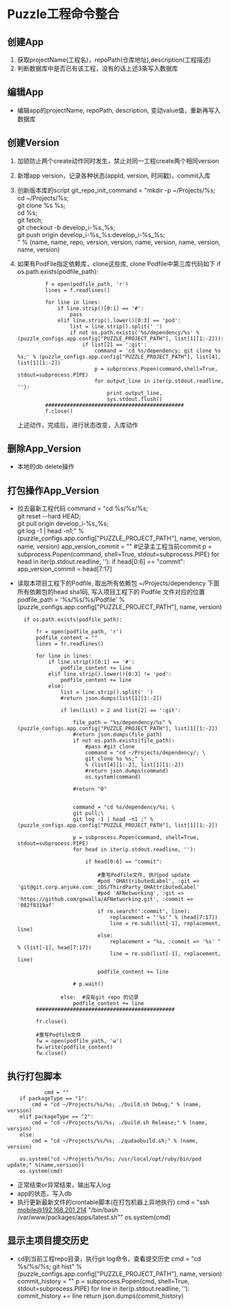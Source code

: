 # Puzzle工程命令整合
## 创建App
1. 获取projectName(工程名)，repoPath(仓库地址),description(工程描述)
2. 判断数据库中是否已有该工程，没有的话上述3条写入数据库

## 编辑App
* 编辑app的projectName, repoPath, description, 变动value值，重新再写入数据库

## 创建Version
1. 加锁防止两个create动作同时发生，禁止对同一工程create两个相同version
2. 新增app version，记录各种状态(appId, version, 时间戳)，commit入库
3. 创新版本库的script
	    	    git_repo_init_command = "mkdir -p ~/Projects/%s; \
            cd ~/Projects/%s; \
            git clone %s %s; \
            cd %s; \
            git fetch; \
            git checkout -b develop_i-%s_%s; \
            git push origin develop_i-%s_%s:develop_i-%s_%s; \
            " % (name, name, repo, version, version, name, version, name, version, name, version)
4. 如果有PodFile指定依赖库，clone这些库, clone Podfile中第三库代码如下
	            if os.path.exists(podfile_path):

                f = open(podfile_path, 'r')
                lines = f.readlines()

                for line in lines:
                    if line.strip()[0:1] == '#':
                        pass
                    elif line.strip().lower()[0:3] == 'pod':
                        list = line.strip().split(' ')
                        if not os.path.exists('%s/dependency/%s' % (puzzle_configs.app.config["PUZZLE_PROJECT_PATH"], list[1][1:-2])):
                            if list[2] == ':git':
                                command = 'cd %s/dependency; git clone %s %s;' % (puzzle_configs.app.config["PUZZLE_PROJECT_PATH"], list[4], list[1][1:-2])
                                p = subprocess.Popen(command,shell=True, stdout=subprocess.PIPE)
                                for output_line in iter(p.stdout.readline, ''):
                                    print output_line,
                                    sys.stdout.flush()
                #############################################
                f.close()
     上述动作，完成后，进行状态改变，入库动作

## 删除App_Version
* 本地的db delete操作

## 打包操作App_Version
* 拉去最新工程代码
	    command =  "cd %s/%s/%s; \
                    git reset --hard HEAD; \
                    git pull origin develop_i-%s_%s;\
                    git log -1 | head -n1;" % (puzzle_configs.app.config["PUZZLE_PROJECT_PATH"], name, version, name, version)
        app_version_commit = ""  #记录主工程当前commit
        p = subprocess.Popen(command, shell=True, stdout=subprocess.PIPE)
        for head in iter(p.stdout.readline, ''):
            if head[0:6] == "commit":
                app_version_commit = head[7:17]

* 读取本项目工程下的Podfile, 取出所有依赖包 ~/Projects/dependency 下面所有依赖包的head sha1码, 写入项目工程下的 Podfile 文件对应的位置
	            podfile_path = '%s/%s/%s/Podfile' % (puzzle_configs.app.config["PUZZLE_PROJECT_PATH"], name, version)

        if os.path.exists(podfile_path):

            fr = open(podfile_path, 'r')
            podfile_content = ""
            lines = fr.readlines()

            for line in lines:
                if line.strip()[0:1] == '#':
                    podfile_content += line
                elif line.strip().lower()[0:3] != 'pod':
                    podfile_content += line
                else:
                    list = line.strip().split(' ')
                    #return json.dumps(list[1][1:-2])

                    if len(list) > 2 and list[2] == ':git':

                        file_path = "%s/dependency/%s" % (puzzle_configs.app.config["PUZZLE_PROJECT_PATH"], list[1][1:-2])
                        #return json.dumps(file_path)
                        if not os.path.exists(file_path):
                            #pass #git clone
                            command = "cd ~/Projects/dependency/; \
                            git clone %s %s;" \
                            % (list[4][1:-2], list[1][1:-2])
                            #return json.dumps(command)
                            os.system(command)

                        #return "0"


                        command = "cd %s/dependency/%s; \
                        git pull;\
                        git log -1 | head -n1 ;" % (puzzle_configs.app.config["PUZZLE_PROJECT_PATH"], list[1][1:-2])

                        p = subprocess.Popen(command, shell=True, stdout=subprocess.PIPE)
                        for head in iter(p.stdout.readline, ''):

                            if head[0:6] == "commit":

                                #重写Podfile文件, 执行pod update
                                #pod 'OHAttributedLabel', :git => 'git@git.corp.anjuke.com:_iOS/ThirdParty_OHAttributedLabel'
                                #pod 'AFNetworking', :git => 'https://github.com/gowalla/AFNetworking.git', :commit => '082f8319af'
                                if re.search(':commit', line):
                                    replacement = "'%s'" % (head[7:17])
                                    line = re.sub(list[-1], replacement, line)
                                else:
                                    replacement = "%s, :commit => '%s' " % (list[-1], head[7:17])
                                    line = re.sub(list[-1], replacement, line)

                                podfile_content += line

                        # p.wait()

                    else:  #没有git repo 的记录
                        podfile_content += line
            #############################################

            fr.close()

            #重写Podfile文件
            fw = open(podfile_path, 'w')
            fw.write(podfile_content)
            fw.close()

## 执行打包脚本
	            cmd = ""
        if packageType == "1":
            cmd = "cd ~/Projects/%s/%s; ./build.sh Debug;" % (name, version)
        elif packageType == "2":
            cmd = "cd ~/Projects/%s/%s; ./build.sh Release;" % (name, version)
        else:
            cmd = "cd ~/Projects/%s/%s; ./qudaobuild.sh;" % (name, version)

        os.system("cd ~/Projects/%s/%s; /usr/local/opt/ruby/bin/pod update;" %(name,version))
        os.system(cmd)
 * 正常结束or异常结束，输出写入log
 * app的状态，写入db
 * 执行更新最新文件的crontable脚本(在打包机器上异地执行)
 	    cmd = "ssh mobile@192.168.201.214 \"/bin/bash /var/www/packages/apps/latest.sh\""
        os.system(cmd)


## 显示主项目提交历史
* cd到当前工程repo目录，执行git log命令，查看提交历史
	    cmd = "cd %s/%s/%s; git hist" % (puzzle_configs.app.config["PUZZLE_PROJECT_PATH"], name, version)
        commit_history = ""
        p = subprocess.Popen(cmd, shell=True, stdout=subprocess.PIPE)
        for line in iter(p.stdout.readline, ''):
            commit_history += line
        return json.dumps(commit_history)